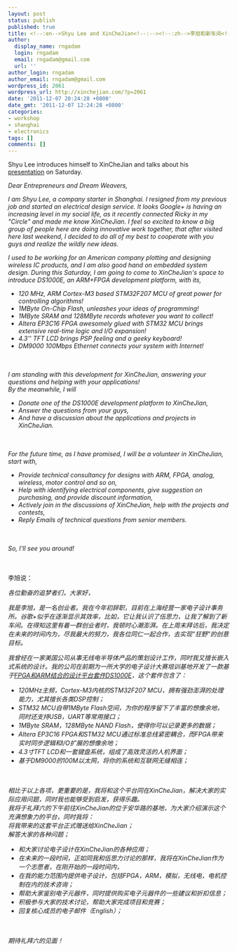 ```yaml
---
layout: post
status: publish
published: true
title: <!--:en-->Shyu Lee and XinCheJian<!--:--><!--:zh-->李旭和新车间<!--:-->
author:
  display_name: rngadam
  login: rngadam
  email: rngadam@gmail.com
  url: ''
author_login: rngadam
author_email: rngadam@gmail.com
wordpress_id: 2061
wordpress_url: http://xinchejian.com/?p=2061
date: '2011-12-07 20:24:28 +0800'
date_gmt: '2011-12-07 12:24:28 +0800'
categories:
- workshop
- shanghai
- electronics
tags: []
comments: []
---
```

<p><!--:en-->
<div>
<div>
<div>Shyu Lee introduces himself to XinCheJian and talks about his <a href="http://xinchejian.com/event/?ee=82">presentation</a>&nbsp;on Saturday.</div></p>
<div><em>Dear Entrepreneurs and Dream Weavers,</em></div></p>
<div>
<p><em>I am Shyu Lee, a company starter in Shanghai. I resigned from my previous job and started an electrical design service. It looks Google+ is having an increasing level in my social life, as it recently connected Ricky in my "Circle" and made me know XinCheJian. I feel so excited to know a big group of people here are doing innovative work together, that after visited here last weekend, I decided to do all of my best to cooperate with you guys and realize the wildly new ideas.</em></p>
<p><em>I used to be working for an American company plotting and designing wireless IC products, and I am also good hand on embedded system design. During this Saturday, I am going to come to XinCheJian's space to introduce DS1000E, an ARM+FPGA development platform, with its,</em></p>
<ul>
<li><em>120 MHz, ARM Cortex-M3 based STM32F207 MCU of great power for controlling algorithms!</em></li>
<li><em>1MByte On-Chip Flash, unleashes your ideas of programming!</em></li>
<li><em>1MByte SRAM and 128MByte records whatever you want to collect!</em></li>
<li><em>Altera EP3C16 FPGA awesomely glued with STM32 MCU brings extensive real-time logic and I/O expansion!</em></li>
<li><em>4.3'' TFT LCD brings PSP feeling and a geeky keyboard!</em></li>
<li><em>DM9000 100Mbps Ethernet connects your system with Internet!</em></li><br />
</ul><br />
<em>I am standing with this development for XinCheJian, answering your questions and helping with your applications!</em><br />
<em> By the meanwhile, I will</em></p>
<ul>
<li><em>Donate one of the DS1000E development platform to XinCheJian,</em></li>
<li><em>Answer the questions from your guys,</em></li>
<li><em>And have a discussion about the applications and projects in XinCheJian.</em></li><br />
</ul><br />
<em>For the future time, as I have promised, I will be a volunteer in XinCheJian, start with,</em></p>
<ul>
<li><em>Provide technical consultancy for designs with ARM, FPGA, analog, wireless, motor control and so on,</em></li>
<li><em>Help with identifying electrical components, give suggestion on purchasing, and provide discount information,</em></li>
<li><em>Actively join in the discussions of XinCheJian, help with the projects and contests,</em></li>
<li><em>Reply Emails of technical questions from senior members.</em></li><br />
</ul><br />
<em>So, I'll see you around!</em></p>
<p></div><br />
</div><br />
</div><!--:--><!--:zh-->李旭说：</p>
<div>
<p><em>各位勤奋的追梦者们，大家好，</em></p>
<p><em>我是李旭，是一名创业者。我在今年初辞职，目前在上海经营一家电子设计事务所。谷歌+似乎在逐渐显示其效率，比如，它让我认识了伍思力，让我了解到了新车间。在得知这里有着一群创业者时，我顿时心潮澎湃。在上周末拜访后，我决定在未来的时间内为，尽我最大的努力，我各位同仁一起合作，去实现&rdquo;狂野&rdquo;的创意目标。</em></p>
<p><em>我曾经在一家美国公司从事无线电半导体产品的策划设计工作，同时我又擅长嵌入式系统的设计。我的公司在前期为一所大学的电子设计大赛培训基地开发了一款基于<a href="http://xinchejian.com/event/?lang=zh&amp;ee=82">FPGA和ARM结合的设计平台套件DS1000E</a>，这个套件包含了：</em></p>
<ul>
<li><em>120MHz主频，Cortex-M3内核的STM32F207 MCU，拥有强劲澎湃的处理能力，尤其擅长各类DSP控制；</em></li>
<li><em>STM32 MCU自带1MByte Flash空间，为你的程序留下了丰富的想像余地，同时还支持USB，UART等常用接口；</em></li>
<li><em>1MByte SRAM，128MByte NAND Flash，使得你可以记录更多的数据；</em></li>
<li><em>Altera EP3C16 FPGA和STM32 MCU通过标准总线紧密耦合，而FPGA带来实时同步逻辑和I/O扩展的想像余地；</em></li>
<li><em>4.3寸TFT LCD和一套键盘系统，组成了高效灵活的人机界面；</em></li>
<li><em>基于DM9000的100M以太网，将你的系统和互联网无缝相连；</em></li><br />
</ul><br />
<em>相比于以上各项，更重要的是，我将和这个平台同在XinCheJian，解决大家的实际应用问题，同时我也能够受到启发，获得乐趣。</em><br />
<em>我将于礼拜六的下午前往XinCheJian的位于安华路的基地，为大家介绍演示这个充满想象力的平台，同时我将：</em><br />
<em>将我带来的这套平台正式赠送给XinCheJian；</em><br />
<em>解答大家的各种问题；</em></p>
<ul>
<li><em>和大家讨论电子设计在XinCheJian的各种应用；</em></li>
<li><em>在未来的一段时间，正如同我和伍思力讨论的那样，我将在XinCheJian作为一个志愿者，在刚开始的一段时间内，</em></li>
<li><em>在我的能力范围内提供电子设计，包括FPGA，ARM，模拟，无线电，电机控制在内的技术咨询；</em></li>
<li><em>帮助大家鉴别电子元器件，同时提供购买电子元器件的一些建议和折扣信息；</em></li>
<li><em>积极参与大家的技术讨论，帮助大家完成项目和竞赛；</em></li>
<li><em>回复核心成员的电子邮件（English）；</em></li><br />
</ul><br />
<em>期待礼拜六的见面！</em></p>
<p></div><!--:--></p>
